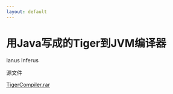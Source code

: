 ```yaml
---
layout: default
---
```


# 用Java写成的Tiger到JVM编译器

Ianus Inferus

源文件

[TigerCompiler.rar](TigerCompiler.rar)
